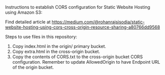Instructions to establish CORS configuration for Static Website Hosting using Amazon S3:

Find detailed article at https://medium.com/@rohanrajsisodia/static-website-hosting-using-cors-cross-origin-resource-sharing-a80766dd9568

Steps to use files in this repository:
1. Copy index.html in the origin/ primary bucket.
2. Copy extra.html in the cross-origin bucket.
3. Copy the contents of CORS.txt to the cross-origin bucket CORS configuration. Remember to update AllowedOrigin to have Endpoint URL of the origin bucket.

